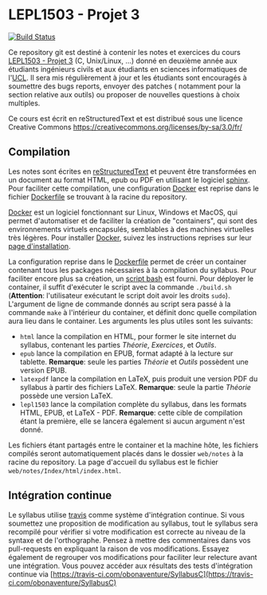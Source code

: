 LEPL1503 - Projet 3
======================

[![Build Status](https://travis-ci.com/obonaventure/SyllabusC.svg?branch=master)](https://travis-ci.com/obonaventure/SyllabusC)


Ce repository git est destiné à contenir les notes et exercices du cours [LEPL1503 - Projet 3](https://uclouvain.be/cours-2021-lepl1503) (C, Unix/Linux, ...) donné en deuxième année aux étudiants ingénieurs civils et aux étudiants en sciences informatiques de l'[UCL](https://www.uclouvain.be). Il sera mis régulièrement à jour et les étudiants sont encouragés à soumettre des bugs reports, envoyer des patches ( notamment pour la section relative aux outils) ou proposer de nouvelles questions à choix multiples.

Ce cours est écrit en reStructuredText et est distribué sous une licence Creative Commons
https://creativecommons.org/licenses/by-sa/3.0/fr/


Compilation
-----------

Les notes sont écrites en [reStructuredText](http://docutils.sourceforge.net/rst.html) et peuvent être transformées en un document au format HTML, epub ou PDF en utilisant le logiciel [sphinx](https://sphinx-doc.org). Pour faciliter cette compilation, une configuration [Docker](https://www.docker.com/) est reprise dans le fichier [Dockerfile](./Dockerfile)
se trouvant à la racine du repository.

[Docker](https://www.docker.com) est un logiciel fonctionnant sur Linux, Windows et MacOS, qui permet d'automatiser et de faciliter la création de "containers",
qui sont des environnements virtuels encapsulés, semblables à des machines virtuelles
très légères. Pour installer [Docker](https://www.docker.com), suivez les instructions
reprises sur leur [page d'installation](https://docs.docker.com/engine/install/).

La configuration reprise dans le [Dockerfile](./Dockerfile) permet de créer un container
contenant tous les packages nécessaires à la compilation du syllabus.
Pour faciliter encore plus sa création, un [script bash](./build.sh) est fourni.
Pour déployer le container, il suffit d'exécuter le script avec la commande
`./build.sh`
(**Attention**: l'utilisateur exécutant le script doit avoir les droits `sudo`).
L'argument de ligne de commande donnés au script sera passé
à la commande `make` à l'intérieur du container, et
définit donc quelle compilation aura lieu dans le container.
Les arguments les plus utiles sont les suivants:

- `html` lance la compilation en HTML, pour former le site internet du syllabus,
contenant les parties *Théorie*, *Exercices*, et *Outils*.
- `epub` lance la compilation en EPUB, format adapté à la lecture sur tablette. **Remarque**: seule les parties *Théorie* et *Outils* possèdent
une version EPUB.
- `latexpdf` lance la compilation en LaTeX,
puis produit une version PDF du syllabus à partir des fichiers LaTeX. **Remarque**:
seule la partie *Théorie* possède une version LaTeX.
- `lepl1503` lance la compilation complète du syllabus,
dans les formats HTML, EPUB, et LaTeX - PDF. **Remarque**:
cette cible de compilation étant la première, elle se lancera également si
aucun argument n'est donné.

Les fichiers étant partagés entre le container et la machine hôte, les fichiers
compilés seront automatiquement placés dans le dossier `web/notes`
à la racine du repository.
La page d'accueil du syllabus est le fichier
`web/notes/Index/html/index.html`.

Intégration continue
--------------------

Le syllabus utilise [travis](https://travis-ci.com/) comme système d'intégration continue. Si vous soumettez une proposition de modification au syllabus, tout le syllabus sera recompilé pour vérifier si votre modification est correcte au niveau de la syntaxe et de l'orthographe. Pensez à mettre des commentaires dans vos pull-requests en expliquant la raison de vos modifications. Essayez également de regrouper vos modifications pour faciliter leur relecture avant une intégration. Vous pouvez accéder aux résultats des tests d'intégration continue via [https://travis-ci.com/obonaventure/SyllabusC](https://travis-ci.com/obonaventure/SyllabusC)
